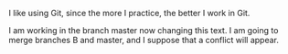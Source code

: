 I like using Git, since the more I practice, the better I work in Git.

I am working in the branch master now changing this text.
I am going to merge branches B and master, and I suppose that a conflict will appear.
 